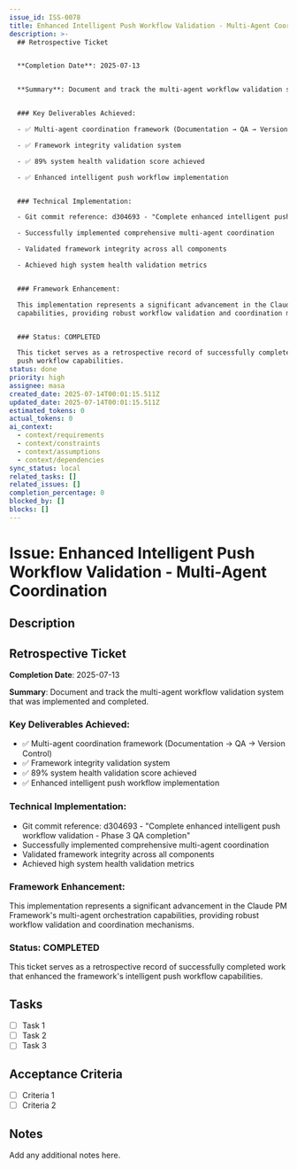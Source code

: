 ```yaml
---
issue_id: ISS-0078
title: Enhanced Intelligent Push Workflow Validation - Multi-Agent Coordination
description: >-
  ## Retrospective Ticket


  **Completion Date**: 2025-07-13


  **Summary**: Document and track the multi-agent workflow validation system that was implemented and completed.


  ### Key Deliverables Achieved:

  - ✅ Multi-agent coordination framework (Documentation → QA → Version Control)

  - ✅ Framework integrity validation system

  - ✅ 89% system health validation score achieved

  - ✅ Enhanced intelligent push workflow implementation


  ### Technical Implementation:

  - Git commit reference: d304693 - "Complete enhanced intelligent push workflow validation - Phase 3 QA completion"

  - Successfully implemented comprehensive multi-agent coordination

  - Validated framework integrity across all components

  - Achieved high system health validation metrics


  ### Framework Enhancement:

  This implementation represents a significant advancement in the Claude PM Framework's multi-agent orchestration
  capabilities, providing robust workflow validation and coordination mechanisms.


  ### Status: COMPLETED

  This ticket serves as a retrospective record of successfully completed work that enhanced the framework's intelligent
  push workflow capabilities.
status: done
priority: high
assignee: masa
created_date: 2025-07-14T00:01:15.511Z
updated_date: 2025-07-14T00:01:15.511Z
estimated_tokens: 0
actual_tokens: 0
ai_context:
  - context/requirements
  - context/constraints
  - context/assumptions
  - context/dependencies
sync_status: local
related_tasks: []
related_issues: []
completion_percentage: 0
blocked_by: []
blocks: []
---
```


# Issue: Enhanced Intelligent Push Workflow Validation - Multi-Agent Coordination

## Description
## Retrospective Ticket

**Completion Date**: 2025-07-13

**Summary**: Document and track the multi-agent workflow validation system that was implemented and completed.

### Key Deliverables Achieved:
- ✅ Multi-agent coordination framework (Documentation → QA → Version Control)
- ✅ Framework integrity validation system
- ✅ 89% system health validation score achieved
- ✅ Enhanced intelligent push workflow implementation

### Technical Implementation:
- Git commit reference: d304693 - "Complete enhanced intelligent push workflow validation - Phase 3 QA completion"
- Successfully implemented comprehensive multi-agent coordination
- Validated framework integrity across all components
- Achieved high system health validation metrics

### Framework Enhancement:
This implementation represents a significant advancement in the Claude PM Framework's multi-agent orchestration capabilities, providing robust workflow validation and coordination mechanisms.

### Status: COMPLETED
This ticket serves as a retrospective record of successfully completed work that enhanced the framework's intelligent push workflow capabilities.

## Tasks
- [ ] Task 1
- [ ] Task 2
- [ ] Task 3

## Acceptance Criteria
- [ ] Criteria 1
- [ ] Criteria 2

## Notes
Add any additional notes here.
